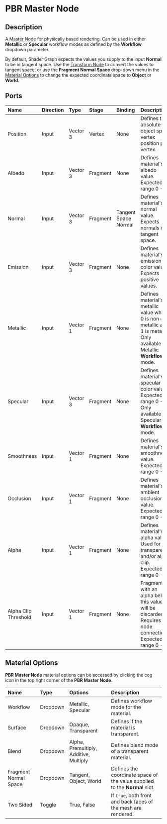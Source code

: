 # PBR Master Node

## Description

A [Master Node](Master-Node.md) for physically based rendering. Can be used in either **Metallic** or **Specular** workflow modes as defined by the **Workflow** dropdown parameter.

By default, Shader Graph expects the values you supply to the input **Normal** to be in tangent space. Use the [Transform Node](Transform-Node.md) to convert the values to tangent space, or use the **Fragment Normal Space** drop-down menu in the [Material Options](#material-options) to change the expected coordinate space to **Object** or **World**.

## Ports

| Name        | Direction           | Type  | Stage | Binding | Description |
|:------------ |:-------------|:----|:-----|:---|:---|
| Position      | Input | Vector 3 | Vertex | None | Defines the absolute object space vertex position per vertex. |
| Albedo      | Input | Vector 3 | Fragment | None | Defines material's albedo value. Expected range 0 - 1. |
| Normal      | Input | Vector 3 | Fragment | Tangent Space Normal | Defines material's normal value. Expects normals in tangent space.  |
| Emission      | Input | Vector 3 | Fragment | None | Defines material's emission color value. Expects positive values.  |
| Metallic      | Input | Vector 1 | Fragment | None | Defines material's metallic value where 0 is non-metallic and 1 is metallic. Only available in Metallic **Workflow** mode.  |
| Specular      | Input | Vector 3 | Fragment | None | Defines material's specular color value. Expected range 0 - 1. Only available in Specular **Workflow** mode.  |
| Smoothness      | Input | Vector 1 | Fragment | None | Defines material's smoothness value. Expected range 0 - 1.  |
| Occlusion      | Input | Vector 1 | Fragment | None | Defines material's ambient occlusion value. Expected range 0 - 1.  |
| Alpha      | Input | Vector 1 | Fragment | None | Defines material's alpha value. Used for transparency and/or alpha clip. Expected range 0 - 1.  |
| Alpha Clip Threshold      | Input | Vector 1 | Fragment | None | Fragments with an alpha below this value will be discarded. Requires a node connection. Expected range 0 - 1. |

<a name="material-options"></a>
## Material Options

**PBR Master Node** material options can be accessed by clicking the cog icon in the top right corner of the **PBR Master Node**. 

| Name        | Type           | Options  | Description |
|:------------ |:-------------|:-----|:---|
| Workflow      | Dropdown | Metallic, Specular | Defines workflow mode for the material. |
| Surface      | Dropdown | Opaque, Transparent | Defines if the material is transparent. |
| Blend      | Dropdown | Alpha, Premultiply, Additive, Multiply | Defines blend mode of a transparent material. |
| Fragment Normal Space | Dropdown | Tangent, Object, World | Defines the coordinate space of the value supplied to the **Normal** slot. |
| Two Sided      | Toggle | True, False | If `true`, both front and back faces of the mesh are rendered. |
